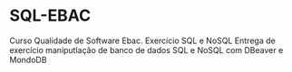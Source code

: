 # SQL-EBAC
Curso Qualidade de Software Ebac. Exercício SQL e NoSQL 
Entrega de exercício maniputlação de banco de dados SQL e NoSQL com DBeaver e MondoDB
